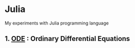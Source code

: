 Julia
=====

My experiments with Julia programming language

## 1. [ODE](./ODE) : Ordinary Differential Equations 
